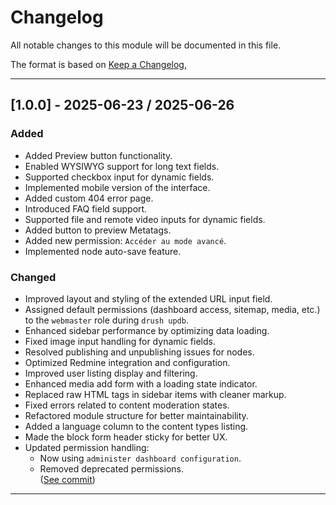 # Changelog

All notable changes to this module will be documented in this file.

The format is based on [Keep a Changelog](https://keepachangelog.com/en/1.1.0/),

---

## [1.0.0] - 2025-06-23 / 2025-06-26
### Added
- Added Preview button functionality.
- Enabled WYSIWYG support for long text fields.
- Supported checkbox input for dynamic fields.
- Implemented mobile version of the interface.
- Added custom 404 error page.
- Introduced FAQ field support.
- Supported file and remote video inputs for dynamic fields.
- Added button to preview Metatags.
- Added new permission: `Accéder au mode avancé`.
- Implemented node auto-save feature.

### Changed
- Improved layout and styling of the extended URL input field.
- Assigned default permissions (dashboard access, sitemap, media, etc.) to the `webmaster` role during `drush updb`.
- Enhanced sidebar performance by optimizing data loading.
- Fixed image input handling for dynamic fields.
- Resolved publishing and unpublishing issues for nodes.
- Optimized Redmine integration and configuration.
- Improved user listing display and filtering.
- Enhanced media add form with a loading state indicator.
- Replaced raw HTML tags in sidebar items with cleaner markup.
- Fixed errors related to content moderation states.
- Refactored module structure for better maintainability.
- Added a language column to the content types listing.
- Made the block form header sticky for better UX.
- Updated permission handling:
    - Now using `administer dashboard configuration`.
    - Removed deprecated permissions.  
      ([See commit](https://bitbucket.org/adminvoid/vactory8/commits/0c6566d91c1d3f23b79a0b7bacc05623f046f723))
---

